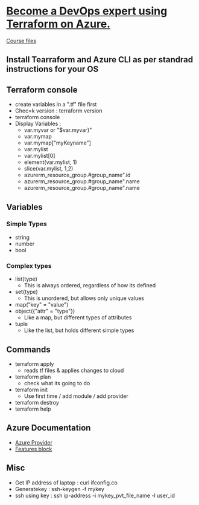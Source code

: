 # [Become a DevOps expert using Terraform on Azure.](https://sparknz.udemy.com/course/terraform-on-azure/learn/lecture/17131278#overview)
[Course files](https://github.com/in4it/terraform-azure-course)


## Install Tearraform and Azure CLI as per standrad instructions for your OS

## Terraform console
- create variables in a ".tf" file first
- Chec=k version : terraform version
- terraform console
- Display Variables : 
    - var.myvar or "$var.myvar}"
    - var.mymap
    - var.mymap["myKeyname"]
    - var.mylist
    - var.mylist[0]
    - element(var.mylist, 1)
    - slice(var.mylist, 1,2)
    - azurerm_resource_group.#group_name".id 
    - azurerm_resource_group.#group_name".name
    - azurerm_resource_group.#group_name".name

## Variables
### Simple Types
- string
- number
- bool
### Complex types
- list(type)
    - This is always ordered, regardless of how its defined
- set(type)
    - This is unordered, but allows only unique values
- map("key" = "value")
- object({"attr" = "type"})
    - Like a map, but different types of attributes
- tuple
    - Like the list, but holds different simple types

## Commands
- terraform apply
    - reads tf files & applies changes to cloud
- terraform plan
    - check what its going to do
- terraform init
    - Use first time / add module / add provider
- terraform destroy
- terraform help

## Azure Documentation
- [Azure Provider](https://registry.terraform.io/providers/hashicorp/azurerm/latest/docs)
- [Features block](https://registry.terraform.io/providers/hashicorp/azurerm/latest/docs/guides/features-block)

## Misc
- Get IP address of laptop : curl ifconfig.co
- Generatekey : ssh-keygen -f mykey
- ssh using key : ssh ip-address -i mykey_pvt_file_name -l user_id